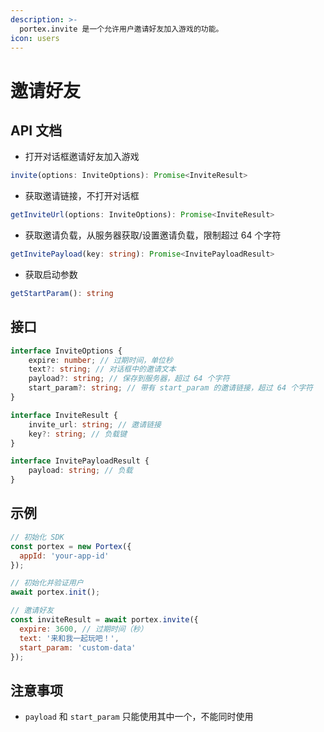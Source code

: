 ```yaml
---
description: >-
  portex.invite 是一个允许用户邀请好友加入游戏的功能。
icon: users
---
```


# 邀请好友

## API 文档

* 打开对话框邀请好友加入游戏

```typescript
invite(options: InviteOptions): Promise<InviteResult>
```

* 获取邀请链接，不打开对话框

```typescript
getInviteUrl(options: InviteOptions): Promise<InviteResult>
```

* 获取邀请负载，从服务器获取/设置邀请负载，限制超过 64 个字符

```typescript
getInvitePayload(key: string): Promise<InvitePayloadResult>
```

* 获取启动参数

```typescript
getStartParam(): string
```

## 接口

```typescript
interface InviteOptions {
    expire: number; // 过期时间，单位秒
    text?: string; // 对话框中的邀请文本
    payload?: string; // 保存到服务器，超过 64 个字符
    start_param?: string; // 带有 start_param 的邀请链接，超过 64 个字符
}

interface InviteResult {
    invite_url: string; // 邀请链接
    key?: string; // 负载键
}

interface InvitePayloadResult {
    payload: string; // 负载
}
```

## 示例

```javascript
// 初始化 SDK
const portex = new Portex({
  appId: 'your-app-id'
});

// 初始化并验证用户
await portex.init();

// 邀请好友
const inviteResult = await portex.invite({
  expire: 3600, // 过期时间（秒）
  text: '来和我一起玩吧！',
  start_param: 'custom-data'
}); 
```

## 注意事项

* `payload` 和 `start_param` 只能使用其中一个，不能同时使用
